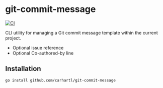 # git-commit-message

[![CI](https://github.com/carhartl/git-commit-message/actions/workflows/ci.yml/badge.svg)](https://github.com/carhartl/git-commit-message/actions/workflows/ci.yml)

CLI utility for managing a Git commit message template within the current project.

- Optional issue reference
- Optional Co-authored-by line

## Installation

```bash
go install github.com/carhartl/git-commit-message
```
